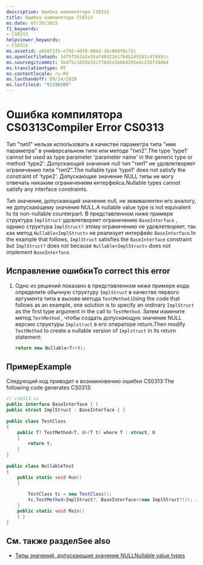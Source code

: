 ```yaml
---
description: Ошибка компилятора CS0313
title: Ошибка компилятора CS0313
ms.date: 07/20/2015
f1_keywords:
- CS0313
helpviewer_keywords:
- CS0313
ms.assetid: a0b0f2fb-e742-4df8-98bd-3bc068f0c71c
ms.openlocfilehash: 34f5f5b3a2e16af48423e176db245261c47455cc
ms.sourcegitcommit: 5b475c1855b32cf78d2d1bbb4295e4c236f39464
ms.translationtype: MT
ms.contentlocale: ru-RU
ms.lasthandoff: 09/24/2020
ms.locfileid: "91196589"
---
```

# <a name="compiler-error-cs0313"></a><span data-ttu-id="51ce6-103">Ошибка компилятора CS0313</span><span class="sxs-lookup"><span data-stu-id="51ce6-103">Compiler Error CS0313</span></span>

<span data-ttu-id="51ce6-104">Тип "тип1" нельзя использовать в качестве параметра типа "имя параметра" в универсальном типе или методе "тип2".</span><span class="sxs-lookup"><span data-stu-id="51ce6-104">The type 'type1' cannot be used as type parameter 'parameter name' in the generic type or method 'type2'.</span></span> <span data-ttu-id="51ce6-105">Допускающий значение null тип "тип1" не удовлетворяет ограничению типа "тип2".</span><span class="sxs-lookup"><span data-stu-id="51ce6-105">The nullable type 'type1' does not satisfy the constraint of 'type2'.</span></span> <span data-ttu-id="51ce6-106">Допускающие значение NULL типы не могу отвечать никаким ограничениям интерфейса.</span><span class="sxs-lookup"><span data-stu-id="51ce6-106">Nullable types cannot satisfy any interface constraints.</span></span>  
  
 <span data-ttu-id="51ce6-107">Тип значения, допускающий значение null, не эквивалентен его аналогу, не допускающему значения NULL.</span><span class="sxs-lookup"><span data-stu-id="51ce6-107">A nullable value type is not equivalent to its non-nullable counterpart.</span></span> <span data-ttu-id="51ce6-108">В представленном ниже примере структура `ImplStruct` удовлетворяет ограничению `BaseInterface` , однако структура `ImplStruct?` этому ограничению не удовлетворяет, так как метод `Nullable<ImplStruct>` не реализует интерфейс `BaseInterface`.</span><span class="sxs-lookup"><span data-stu-id="51ce6-108">In the example that follows, `ImplStruct` satisfies the `BaseInterface` constraint but `ImplStruct?` does not because `Nullable<ImplStruct>` does not implement `BaseInterface`.</span></span>  
  
## <a name="to-correct-this-error"></a><span data-ttu-id="51ce6-109">Исправление ошибки</span><span class="sxs-lookup"><span data-stu-id="51ce6-109">To correct this error</span></span>  
  
1. <span data-ttu-id="51ce6-110">Одно из решений показано в представленном ниже примере кода: определите обычную структуру `ImplStruct` в качестве первого аргумента типа в вызове метода `TestMethod`.</span><span class="sxs-lookup"><span data-stu-id="51ce6-110">Using the code that follows as an example, one solution is to specify an ordinary `ImplStruct` as the first type argument in the call to `TestMethod`.</span></span> <span data-ttu-id="51ce6-111">Затем измените метод `TestMethod` , чтобы создать допускающую значение NULL версию структуры `Implstruct` в его операторе return.</span><span class="sxs-lookup"><span data-stu-id="51ce6-111">Then modify `TestMethod` to create a nullable version of `Implstruct` in its return statement:</span></span>  
  
    ```csharp  
    return new Nullable<T>(t);  
    ```  
  
## <a name="example"></a><span data-ttu-id="51ce6-112">Пример</span><span class="sxs-lookup"><span data-stu-id="51ce6-112">Example</span></span>

<span data-ttu-id="51ce6-113">Следующий код приводит к возникновению ошибки CS0313:</span><span class="sxs-lookup"><span data-stu-id="51ce6-113">The following code generates CS0313:</span></span>  
  
```csharp  
// cs0313.cs  
public interface BaseInterface { }  
public struct ImplStruct : BaseInterface { }  
  
public class TestClass  
{  
    public T? TestMethod<T, U>(T t) where T : struct, U  
    {  
        return t;  
    }  
}  
  
public class NullableTest  
{  
    public static void Run()  
    {  
  
        TestClass tc = new TestClass();  
        tc.TestMethod<ImplStruct?, BaseInterface>(new ImplStruct?()); // CS0313  
    }  
    public static void Main()  
    { }  
}  
```  
  
## <a name="see-also"></a><span data-ttu-id="51ce6-114">См. также раздел</span><span class="sxs-lookup"><span data-stu-id="51ce6-114">See also</span></span>

- [<span data-ttu-id="51ce6-115">Типы значений, допускающие значение NULL</span><span class="sxs-lookup"><span data-stu-id="51ce6-115">Nullable value types</span></span>](../language-reference/builtin-types/nullable-value-types.md)
